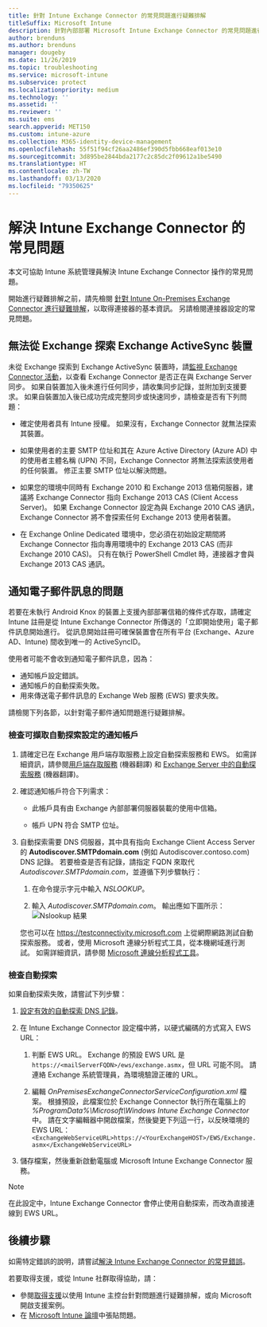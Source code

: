 ```yaml
---
title: 針對 Intune Exchange Connector 的常見問題進行疑難排解
titleSuffix: Microsoft Intune
description: 針對內部部署 Microsoft Intune Exchange Connector 的常見問題進行疑難排解並加以解決。
author: brenduns
ms.author: brenduns
manager: dougeby
ms.date: 11/26/2019
ms.topic: troubleshooting
ms.service: microsoft-intune
ms.subservice: protect
ms.localizationpriority: medium
ms.technology: ''
ms.assetid: ''
ms.reviewer: ''
ms.suite: ems
search.appverid: MET150
ms.custom: intune-azure
ms.collection: M365-identity-device-management
ms.openlocfilehash: 55f51f94cf26aa2486ef390d5fbb668eaf013e10
ms.sourcegitcommit: 3d895be2844bda2177c2c85dc2f09612a1be5490
ms.translationtype: HT
ms.contentlocale: zh-TW
ms.lasthandoff: 03/13/2020
ms.locfileid: "79350625"
---
```

# <a name="resolve-common-problems-with-the-intune-exchange-connector"></a>解決 Intune Exchange Connector 的常見問題
 
本文可協助 Intune 系統管理員解決 Intune Exchange Connector 操作的常見問題。

開始進行疑難排解之前，請先檢閱 [針對 Intune On-Premises Exchange Connector 進行疑難排解](troubleshoot-exchange-connector.md)，以取得連接器的基本資訊。 另請檢閱連接器設定的常見問題。

## <a name="an-exchange-activesync-device-isnt-discovered-from-exchange"></a>無法從 Exchange 探索 Exchange ActiveSync 裝置

未從 Exchange 探索到 Exchange ActiveSync 裝置時，請[監視 Exchange Connector 活動](exchange-connector-install.md#on-premises-intune-exchange-connector-high-availability-support)，以查看 Exchange Connector 是否正在與 Exchange Server 同步。 如果自裝置加入後未進行任何同步，請收集同步記錄，並附加到支援要求。 如果自裝置加入後已成功完成完整同步或快速同步，請檢查是否有下列問題：

- 確定使用者具有 Intune 授權。 如果沒有，Exchange Connector 就無法探索其裝置。

- 如果使用者的主要 SMTP 位址和其在 Azure Active Directory (Azure AD) 中的使用者主體名稱 (UPN) 不同，Exchange Connector 將無法探索該使用者的任何裝置。 修正主要 SMTP 位址以解決問題。

- 如果您的環境中同時有 Exchange 2010 和 Exchange 2013 信箱伺服器，建議將 Exchange Connector 指向 Exchange 2013 CAS (Client Access Server)。 如果 Exchange Connector 設定為與 Exchange 2010 CAS 通訊，Exchange Connector 將不會探索任何 Exchange 2013 使用者裝置。

- 在 Exchange Online Dedicated 環境中，您必須在初始設定期間將 Exchange Connector 指向專用環境中的 Exchange 2013 CAS (而非 Exchange 2010 CAS)。 只有在執行 PowerShell Cmdlet 時，連接器才會與 Exchange 2013 CAS 通訊。

## <a name="problems-with-the-notification-email-message"></a>通知電子郵件訊息的問題

若要在未執行 Android Knox 的裝置上支援內部部署信箱的條件式存取，請確定 Intune 註冊是從 Intune Exchange Connector 所傳送的「立即開始使用」電子郵件訊息開始進行。 從訊息開始註冊可確保裝置會在所有平台 (Exchange、Azure AD、Intune) 間收到唯一的 ActiveSyncID。

使用者可能不會收到通知電子郵件訊息，因為：

- 通知帳戶設定錯誤。
- 通知帳戶的自動探索失敗。
- 用來傳送電子郵件訊息的 Exchange Web 服務 (EWS) 要求失敗。

請檢閱下列各節，以針對電子郵件通知問題進行疑難排解。

### <a name="check-the-notification-account-that-retrieves-autodiscover-settings"></a>檢查可擷取自動探索設定的通知帳戶

1. 請確定已在 Exchange 用戶端存取服務上設定自動探索服務和 EWS。 如需詳細資訊，請參閱[用戶端存取服務](https://docs.microsoft.com/Exchange/architecture/client-access/client-access) (機器翻譯) 和 [Exchange Server 中的自動探索服務](https://docs.microsoft.com/Exchange/architecture/client-access/autodiscover?view=exchserver-2019) (機器翻譯)。

2. 確認通知帳戶符合下列需求：

   - 此帳戶具有由 Exchange 內部部署伺服器裝載的使用中信箱。

   - 帳戶 UPN 符合 SMTP 位址。

3. 自動探索需要 DNS 伺服器，其中具有指向 Exchange Client Access Server 的 **Autodiscover.SMTPdomain.com** (例如 Autodiscover.contoso.com) DNS 記錄。 若要檢查是否有記錄，請指定 FQDN 來取代 *Autodiscover.SMTPdomain.com*，並遵循下列步驟執行：

   1. 在命令提示字元中輸入 *NSLOOKUP*。

   2. 輸入 *Autodiscover.SMTPdomain.com*。 輸出應如下圖所示：![Nslookup 結果 ](./media/troubleshoot-exchange-connector-common-problems/nslookup-results.png
      )

   您也可以在 https://testconnectivity.microsoft.com 上從網際網路測試自動探索服務。 或者，使用 Microsoft 連線分析程式工具，從本機網域進行測試。 如需詳細資訊，請參閱 [Microsoft 連線分析程式工具](https://docs.microsoft.com/previous-versions/office/exchange-remote-connectivity/jj851141(v=exchg.80))。


### <a name="check-autodiscovery"></a>檢查自動探索

如果自動探索失敗，請嘗試下列步驟：

1. [設定有效的自動探索 DNS 記錄](https://docs.microsoft.com/previous-versions/exchange-server/exchange-150/mt473798(v=exchg.150))。

2. 在 Intune Exchange Connector 設定檔中將，以硬式編碼的方式寫入 EWS URL：

   1. 判斷 EWS URL。 Exchange 的預設 EWS URL 是 `https://<mailServerFQDN>/ews/exchange.asmx`，但 URL 可能不同。 請連絡 Exchange 系統管理員，為環境驗證正確的 URL。

   2. 編輯 *OnPremisesExchangeConnectorServiceConfiguration.xml* 檔案。 根據預設，此檔案位於 Exchange Connector 執行所在電腦上的 *%ProgramData%\Microsoft\Windows Intune Exchange Connector* 中。 請在文字編輯器中開啟檔案，然後變更下列這一行，以反映環境的 EWS URL：`<ExchangeWebServiceURL>https://<YourExchangeHOST>/EWS/Exchange.asmx</ExchangeWebServiceURL>`

3. 儲存檔案，然後重新啟動電腦或 Microsoft Intune Exchange Connector 服務。

>[!NOTE]
> 在此設定中，Intune Exchange Connector 會停止使用自動探索，而改為直接連線到 EWS URL。

## <a name="next-steps"></a>後續步驟

如需特定錯誤的說明，請嘗試[解決 Intune Exchange Connector 的常見錯誤](troubleshoot-exchange-connector-common-errors.md)。

若要取得支援，或從 Intune 社群取得協助，請：

- 參閱[取得支援](../fundamentals/get-support.md)以使用 Intune 主控台針對問題進行疑難排解，或向 Microsoft 開啟支援案例。
- 在 [Microsoft Intune 論壇](https://social.technet.microsoft.com/Forums/home?forum=microsoftintuneprod)中張貼問題。
